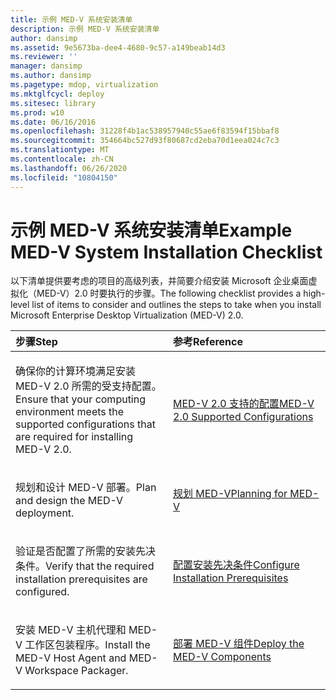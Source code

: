 ```yaml
---
title: 示例 MED-V 系统安装清单
description: 示例 MED-V 系统安装清单
author: dansimp
ms.assetid: 9e5673ba-dee4-4680-9c57-a149beab14d3
ms.reviewer: ''
manager: dansimp
ms.author: dansimp
ms.pagetype: mdop, virtualization
ms.mktglfcycl: deploy
ms.sitesec: library
ms.prod: w10
ms.date: 06/16/2016
ms.openlocfilehash: 31228f4b1ac538957940c55ae6f83594f15bbaf8
ms.sourcegitcommit: 354664bc527d93f80687cd2eba70d1eea024c7c3
ms.translationtype: MT
ms.contentlocale: zh-CN
ms.lasthandoff: 06/26/2020
ms.locfileid: "10804150"
---
```

# <span data-ttu-id="6bc36-103">示例 MED-V 系统安装清单</span><span class="sxs-lookup"><span data-stu-id="6bc36-103">Example MED-V System Installation Checklist</span></span>


<span data-ttu-id="6bc36-104">以下清单提供要考虑的项目的高级列表，并简要介绍安装 Microsoft 企业桌面虚拟化（MED-V）2.0 时要执行的步骤。</span><span class="sxs-lookup"><span data-stu-id="6bc36-104">The following checklist provides a high-level list of items to consider and outlines the steps to take when you install Microsoft Enterprise Desktop Virtualization (MED-V) 2.0.</span></span>

<table>
<colgroup>
<col width="50%" />
<col width="50%" />
</colgroup>
<thead>
<tr class="header">
<th align="left"><span data-ttu-id="6bc36-105">步骤</span><span class="sxs-lookup"><span data-stu-id="6bc36-105">Step</span></span></th>
<th align="left"><span data-ttu-id="6bc36-106">参考</span><span class="sxs-lookup"><span data-stu-id="6bc36-106">Reference</span></span></th>
</tr>
</thead>
<tbody>
<tr class="odd">
<td align="left"><p><span data-ttu-id="6bc36-107">确保你的计算环境满足安装 MED-V 2.0 所需的受支持配置。</span><span class="sxs-lookup"><span data-stu-id="6bc36-107">Ensure that your computing environment meets the supported configurations that are required for installing MED-V 2.0.</span></span></p></td>
<td align="left"><p><a href="med-v-20-supported-configurations.md" data-raw-source="[MED-V 2.0 Supported Configurations](med-v-20-supported-configurations.md)"><span data-ttu-id="6bc36-108">MED-V 2.0 支持的配置</span><span class="sxs-lookup"><span data-stu-id="6bc36-108">MED-V 2.0 Supported Configurations</span></span></a></p></td>
</tr>
<tr class="even">
<td align="left"><p><span data-ttu-id="6bc36-109">规划和设计 MED-V 部署。</span><span class="sxs-lookup"><span data-stu-id="6bc36-109">Plan and design the MED-V deployment.</span></span></p></td>
<td align="left"><p><a href="planning-for-med-v.md" data-raw-source="[Planning for MED-V](planning-for-med-v.md)"><span data-ttu-id="6bc36-110">规划 MED-V</span><span class="sxs-lookup"><span data-stu-id="6bc36-110">Planning for MED-V</span></span></a></p></td>
</tr>
<tr class="odd">
<td align="left"><p><span data-ttu-id="6bc36-111">验证是否配置了所需的安装先决条件。</span><span class="sxs-lookup"><span data-stu-id="6bc36-111">Verify that the required installation prerequisites are configured.</span></span></p></td>
<td align="left"><p><a href="configure-installation-prerequisites.md" data-raw-source="[Configure Installation Prerequisites](configure-installation-prerequisites.md)"><span data-ttu-id="6bc36-112">配置安装先决条件</span><span class="sxs-lookup"><span data-stu-id="6bc36-112">Configure Installation Prerequisites</span></span></a></p></td>
</tr>
<tr class="even">
<td align="left"><p><span data-ttu-id="6bc36-113">安装 MED-V 主机代理和 MED-V 工作区包装程序。</span><span class="sxs-lookup"><span data-stu-id="6bc36-113">Install the MED-V Host Agent and MED-V Workspace Packager.</span></span></p></td>
<td align="left"><p><a href="deploy-the-med-v-components.md" data-raw-source="[Deploy the MED-V Components](deploy-the-med-v-components.md)"><span data-ttu-id="6bc36-114">部署 MED-V 组件</span><span class="sxs-lookup"><span data-stu-id="6bc36-114">Deploy the MED-V Components</span></span></a></p></td>
</tr>
</tbody>
</table>

 

 

 





